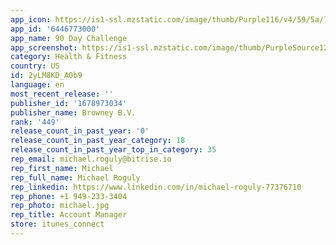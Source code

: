 ```yaml
---
app_icon: https://is1-ssl.mzstatic.com/image/thumb/Purple116/v4/59/5a/78/595a78b7-b945-eac0-ef5f-98651285b519/AppIcon-0-0-1x_U007epad-0-85-220.png/1024x1024bb.png
app_id: '6446773000'
app_name: 90 Day Challenge
app_screenshot: https://is1-ssl.mzstatic.com/image/thumb/PurpleSource126/v4/f7/93/bf/f793bfa7-bdd2-2591-1a8c-23f3f43a6df3/197b8c76-3a3e-4a8e-99ef-d0a01f437207_iPhone_6_U002c5_display_1242_x_2688_screen.png/1242x2688bb.png
category: Health & Fitness
country: US
id: 2yLM8KD_A0b9
language: en
most_recent_release: ''
publisher_id: '1678973034'
publisher_name: Browney B.V.
rank: '449'
release_count_in_past_year: '0'
release_count_in_past_year_category: 18
release_count_in_past_year_top_in_category: 35
rep_email: michael.roguly@bitrise.io
rep_first_name: Michael
rep_full_name: Michael Roguly
rep_linkedin: https://www.linkedin.com/in/michael-roguly-77376710
rep_phone: +1 949-233-3404
rep_photo: michael.jpg
rep_title: Account Manager
store: itunes_connect
---
```

